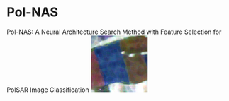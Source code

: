 # Pol-NAS
Pol-NAS: A Neural Architecture Search Method with Feature Selection for PolSAR Image Classification
![image](https://github.com/guangyuanLiu/Pol-NAS/blob/main/PauliRGB_without_filter_patch.png)
